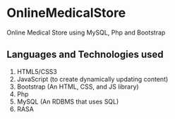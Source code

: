 # OnlineMedicalStore
Online Medical Store using MySQL, Php and Bootstrap

## Languages and Technologies used
1. HTML5/CSS3
2. JavaScript (to create dynamically updating content)
3. Bootstrap (An HTML, CSS, and JS library)
5. Php
6. MySQL (An RDBMS that uses SQL)
7. RASA
